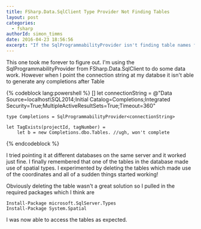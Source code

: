 ```yaml
---
title: FSharp.Data.SqlClient Type Provider Not Finding Tables
layout: post
categories:
  - fsharp
authorId: simon_timms
date: 2016-04-23 18:56:56 
excerpt: "If the SqlProgrammabilityProvider isn't finding table names for you this might be the fix"
---
```


This one took me forever to figure out. I'm using the SqlProgrammabilityProvider from FSharp.Data.SqlClient to do some data work. However when I point the connection string at my databse it isn't able to generate any completions after Table

{% codeblock lang:powershell %}
 [<Literal>]
    let connectionString = @"Data Source=localhost\SQL2014;Initial Catalog=Completions;Integrated Security=True;MultipleActiveResultSets=True;Timeout=360"

    type Completions = SqlProgrammabilityProvider<connectionString>
    
    let TagExists(projectId, tagNumber) =
        let b = new Completions.dbo.Tables. //ugh, won't complete
{% endcodeblock %}

I tried pointing it at different databases on the same server and it worked just fine. I finally remembered that one of the tables in the database made use of spatial types. I experimented by deleting the tables which made use of the coordinates and all of a sudden things started working!

Obviously deleting the table wasn't a great solution so I pulled in the required packages which I think are

```
Install-Package microsoft.SqlServer.Types
Install-Package System.Spatial
```

I was now able to access the tables as expected.